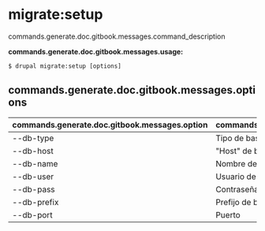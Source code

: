 # migrate:setup
commands.generate.doc.gitbook.messages.command_description

**commands.generate.doc.gitbook.messages.usage:**
```
$ drupal migrate:setup [options] 
```

## commands.generate.doc.gitbook.messages.options
commands.generate.doc.gitbook.messages.option | commands.generate.doc.gitbook.messages.details
-------|-------------
--db-type | Tipo de base de datos de Drupal
--db-host | "Host" de base de datos
--db-name | Nombre de base de datos
--db-user | Usuario de base de datos
--db-pass | Contraseña de base de datos
--db-prefix | Prefijo de base de datos
--db-port | Puerto
